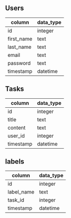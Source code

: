 
Users
-----

column | data_type
-------|---------
id | integer
first_name | text
last_name | text
email | text
password | text
timestamp | datetime


Tasks
-----

column | data_type
-------|---------
id | integer
title | text
content | text
user_id | integer
timestamp | datetime


labels
------

column | data_type
-------|---------
id | integer
label_name | text
task_id | integer
timestamp | datetime

